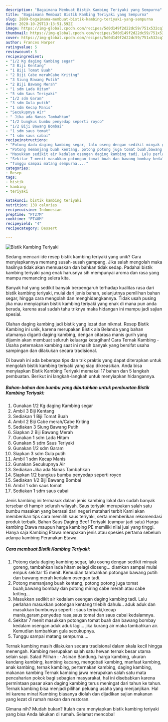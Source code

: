 ```yaml
---
description: "Bagaimana Membuat Bistik Kambing Teriyaki yang Sempurna"
title: "Bagaimana Membuat Bistik Kambing Teriyaki yang Sempurna"
slug: 2809-bagaimana-membuat-bistik-kambing-teriyaki-yang-sempurna
date: 2020-10-29T13:13:51.592Z
image: https://img-global.cpcdn.com/recipes/5d0d149f2d22dc59/751x532cq70/bistik-kambing-teriyaki-foto-resep-utama.jpg
thumbnail: https://img-global.cpcdn.com/recipes/5d0d149f2d22dc59/751x532cq70/bistik-kambing-teriyaki-foto-resep-utama.jpg
cover: https://img-global.cpcdn.com/recipes/5d0d149f2d22dc59/751x532cq70/bistik-kambing-teriyaki-foto-resep-utama.jpg
author: Frances Harper
ratingvalue: 5
reviewcount: 5
recipeingredient:
- "1/2 Kg daging Kambing segar"
- "3 Biji Kentang"
- "1 Biji Tomat Buah"
- "2 Biji Cabe merahCabe Kriting"
- "3 Siung Bawang Putih"
- "2 Biji Bawang Merah"
- "1 sdm Lada Hitam"
- "5 sdm Saus Teriyaki"
- "1/2 sdm Garam"
- "3 sdm Gula putih"
- "1 sdm Kecap Manis"
- "Secukupnya Air"
- " Jika ada Nanas Tambahkan"
- "1/2 bungkus bumbu penyedap seperti royco"
- "1/2 Biji Bawang Bombai"
- "1 sdm saus tomat"
- "1 sdm saus cabai"
recipeinstructions:
- "Potong dadu daging kambing segar, lalu oseng dengan sedikit minyak goreng, tambahkan lada hitam selagi dioseng... diamkan sampai mulai empuk sekitar 15 menit. Kemudian tambahkan potongan bawang putih dan bawang merah kedalam osengan tadi."
- "Potong memanjang buah kentang, potong potong juga tomat buah,bawang bombay dan potong miring cabe merah atau cabe kriting..."
- "Masukkan sedikit air kedalam osengan daging kambing tadi. Lalu perlahan masukkan potongan kentang trlebih dahulu.. aduk aduk dan masukkan bumbunya seperti : saus teriyaki,kecap manis,garam,penyedap rasa,saus tomat dan saus cabai kedalamnya."
- "Sekitar 7 menit masukkan potongan tomat buah dan bawang bombay kedalam osengan aduk aduk lagi... jika kurang air maka tambahkan air. Kemudian tambahkan gula secukupnya."
- "Tunggu sampai matang sempurna...."
categories:
- Resep
tags:
- bistik
- kambing
- teriyaki

katakunci: bistik kambing teriyaki 
nutrition: 138 calories
recipecuisine: Indonesian
preptime: "PT27M"
cooktime: "PT40M"
recipeyield: "4"
recipecategory: Dessert

---
```



![Bistik Kambing Teriyaki](https://img-global.cpcdn.com/recipes/5d0d149f2d22dc59/751x532cq70/bistik-kambing-teriyaki-foto-resep-utama.jpg)

Sedang mencari ide resep bistik kambing teriyaki yang unik? Cara menyiapkannya memang susah-susah gampang. Jika salah mengolah maka hasilnya tidak akan memuaskan dan bahkan tidak sedap. Padahal bistik kambing teriyaki yang enak harusnya sih mempunyai aroma dan rasa yang mampu memancing selera kita.

Banyak hal yang sedikit banyak berpengaruh terhadap kualitas rasa dari bistik kambing teriyaki, mulai dari jenis bahan, selanjutnya pemilihan bahan segar, hingga cara mengolah dan menghidangkannya. Tidak usah pusing jika mau menyiapkan bistik kambing teriyaki yang enak di mana pun anda berada, karena asal sudah tahu triknya maka hidangan ini mampu jadi sajian spesial.

Olahan daging kambing jadi bistik yang lezat dan nikmat. Resep Bistik Kambing ini unik, karena merupakan Bistik ala Belanda yang bahan utamanya diganti daging kambing, dengan citarasa manis gurih yang dijamin akan membuat seluruh keluarga ketagihan! Cara Ternak Kambing - Usaha peternakan kambing saat ini masih banyak yang bersifat usaha sampingan dan dilakukan secara tradisional.


Di bawah ini ada beberapa tips dan trik praktis yang dapat diterapkan untuk mengolah bistik kambing teriyaki yang siap dikreasikan. Anda bisa menyiapkan Bistik Kambing Teriyaki memakai 17 bahan dan 5 langkah pembuatan. Berikut ini langkah-langkah untuk menyiapkan hidangannya.

<!--inarticleads1-->

##### Bahan-bahan dan bumbu yang dibutuhkan untuk pembuatan Bistik Kambing Teriyaki:

1. Gunakan 1/2 Kg daging Kambing segar
1. Ambil 3 Biji Kentang
1. Sediakan 1 Biji Tomat Buah
1. Ambil 2 Biji Cabe merah/Cabe Kriting
1. Sediakan 3 Siung Bawang Putih
1. Siapkan 2 Biji Bawang Merah
1. Gunakan 1 sdm Lada Hitam
1. Gunakan 5 sdm Saus Teriyaki
1. Gunakan 1/2 sdm Garam
1. Siapkan 3 sdm Gula putih
1. Ambil 1 sdm Kecap Manis
1. Gunakan Secukupnya Air
1. Sediakan  Jika ada Nanas Tambahkan
1. Siapkan 1/2 bungkus bumbu penyedap seperti royco
1. Sediakan 1/2 Biji Bawang Bombai
1. Ambil 1 sdm saus tomat
1. Sediakan 1 sdm saus cabai


Jenis kambing ini termasuk dalam jenis kambing lokal dan sudah banyak tersebar di hampir seluruh wilayah. Saus teriyaki merupakan salah satu bumbu masakan yang berasal dari negeri matahari terbit Kami akan memberikan tips cara memilih saus teriyaki, serta memberikan rekomendasi produk terbaik. Bahan Saus Daging Beef Teriyaki (campur jadi satu)  Harga kambing Etawa maupun harga kambing PE memiliki nilai jual yang tinggi. Hanya saja Kambing Etawa merupakan jenis atau spesies pertama sebelum adanya kambing Peranakan Etawa. 

<!--inarticleads2-->

##### Cara membuat Bistik Kambing Teriyaki:

1. Potong dadu daging kambing segar, lalu oseng dengan sedikit minyak goreng, tambahkan lada hitam selagi dioseng... diamkan sampai mulai empuk sekitar 15 menit. Kemudian tambahkan potongan bawang putih dan bawang merah kedalam osengan tadi.
1. Potong memanjang buah kentang, potong potong juga tomat buah,bawang bombay dan potong miring cabe merah atau cabe kriting...
1. Masukkan sedikit air kedalam osengan daging kambing tadi. Lalu perlahan masukkan potongan kentang trlebih dahulu.. aduk aduk dan masukkan bumbunya seperti : saus teriyaki,kecap manis,garam,penyedap rasa,saus tomat dan saus cabai kedalamnya.
1. Sekitar 7 menit masukkan potongan tomat buah dan bawang bombay kedalam osengan aduk aduk lagi... jika kurang air maka tambahkan air. Kemudian tambahkan gula secukupnya.
1. Tunggu sampai matang sempurna....


Ternak kambing masih dilakukan secara tradisional dalam skala kecil hingga menengah. Kambing merupakan salah satu hewan ternak besar utama selain sapi. Salad Pilihan : · Asinan Bandung. harga kambing, ukuran kandang kambing, kambing kacang, mengobati kambing, manfaat kambing, anak kambing, ternak kambing, perternakan kambing, daging kambing, makanan kambing Ternak kambing jawa merupakan salah satu mata pencaharian pokok bagi sebagian masyarakat, hal ini disebabkan karena permintaan pasar akan daging kambing terus meningat dari tahun ke tahun. Ternak kambing bisa menjadi pilihan peluang usaha yang menjanjikan. Hal ini karena minat Kambing biasanya diolah dan dijadikan sajian makanan yang lezat di rumah makan dan restoran. 

Gimana nih? Mudah bukan? Itulah cara menyiapkan bistik kambing teriyaki yang bisa Anda lakukan di rumah. Selamat mencoba!
